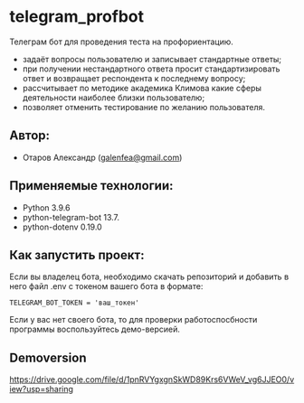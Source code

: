 # telegram_profbot

Телеграм бот для проведения теста на профориентацию.
- задаёт вопросы пользователю и записывает стандартные ответы;
- при получении нестандартного ответа просит стандартизировать ответ и возвращает респондента к последнему вопросу;
- рассчитывает по методике академика Климова какие сферы деятельности наиболее близки пользователю;
- позволяет отменить тестирование по желанию пользователя.

## Автор:
- Отаров Александр (galenfea@gmail.com)

## Применяемые технологии:

- Python 3.9.6
- python-telegram-bot 13.7.
- python-dotenv 0.19.0

## Как запустить проект:

Если вы владелец бота, необходимо скачать репозиторий и добавить в него файл .env с токеном вашего бота в формате:
```
TELEGRAM_BOT_TOKEN = 'ваш_токен'
```

Если у вас нет своего бота, то для проверки работоспосбности программы воспользуйтесь демо-версией.

## Demoversion
https://drive.google.com/file/d/1pnRVYgxgnSkWD89Krs6VWeV_vg6JJEO0/view?usp=sharing
